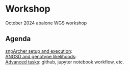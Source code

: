 # Workshop
October 2024 abalone WGS workshop

## Agenda
[snpArcher setup and execution](https://github.com/twooldridge/workshop/blob/main/snpArcher.md): <br>
[ANGSD and genotype likelihoods](): <br>
[Advanced tasks](): github, jupyter notebook workflow, etc.
